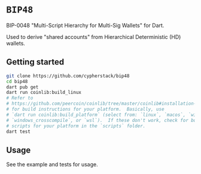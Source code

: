 # `BIP48`
BIP-0048 "Multi-Script Hierarchy for Multi-Sig Wallets" for Dart.

Used to derive "shared accounts" from Hierarchical Deterministic (HD) wallets.

## Getting started
```bash
git clone https://github.com/cypherstack/bip48
cd bip48
dart pub get
dart run coinlib:build_linux
# Refer to 
# https://github.com/peercoin/coinlib/tree/master/coinlib#installation-and-usage 
# for build instructions for your platform.  Basically, use 
# `dart run coinlib:build_platform` (select from: `linux`, `macos`, `windows`, 
# `windows_crosscompile`, or `wsl`).  If these don't work, check for build 
# scripts for your platform in the `scripts` folder.
dart test
```

## Usage
See the example and tests for usage.
